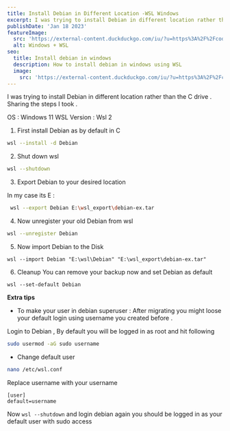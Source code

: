 ```yaml
---
title: Install Debian in Different Location -WSL Windows
excerpt: I was trying to install Debian in different location rather than the C drive . Sharing the steps I took .
publishDate: 'Jan 18 2023'
featureImage:
  src: 'https://external-content.duckduckgo.com/iu/?u=https%3A%2F%2Fcodewithbish.com%2Fwp-content%2Fuploads%2F2021%2F06%2Fcodewithbish-Guide-to-install-Windows-Subsystem-for-Linux-WSL-2-on-windows-10.png&f=1&nofb=1&ipt=c0e79c689be5cf3d82c8d73a120ebc5cdc72e374f82f9e67014a19615905c6f2&ipo=images'
  alt: Windows + WSL
seo:
  title: Install debian in windows 
  description: How to install debian in windows using WSL
  image:
    src: 'https://external-content.duckduckgo.com/iu/?u=https%3A%2F%2Fcodewithbish.com%2Fwp-content%2Fuploads%2F2021%2F06%2Fcodewithbish-Guide-to-install-Windows-Subsystem-for-Linux-WSL-2-on-windows-10.png&f=1&nofb=1&ipt=c0e79c689be5cf3d82c8d73a120ebc5cdc72e374f82f9e67014a19615905c6f2&ipo=images'
---
```

I was trying to install Debian in different location rather than the C drive . Sharing the steps I took . 

OS : Windows 11 
WSL Version : Wsl 2 

1) First install Debian as by default in C 

```bash
wsl --install -d Debian
```

2) Shut down wsl 

```bash
wsl --shutdown
```

3) Export Debian to your desired location 

In my case its E : 

```bash
 wsl --export Debian E:\wsl_export\debian-ex.tar
```
4) Now unregister your old Debian from wsl 

```bash
wsl --unregister Debian
```
5) Now import Debian to the Disk 
```
wsl --import Debian "E:\wsl\Debian" "E:\wsl_export\debian-ex.tar"
```
6) Cleanup 
You can remove your backup now and set Debian as default 
```
wsl --set-default Debian
```

**Extra tips** 
- To make your user in debian superuser : 
After migrating you might loose your default login using username you created before . 

Login to Debian , By default you will be logged in as root and hit following 
```bash
sudo usermod -aG sudo username
```
- Change default user 
```bash
nano /etc/wsl.conf
```
Replace username with your username 

```
[user]
default=username
```
Now `wsl --shutdown` and login debian again you should be logged in as your default user with sudo access 
